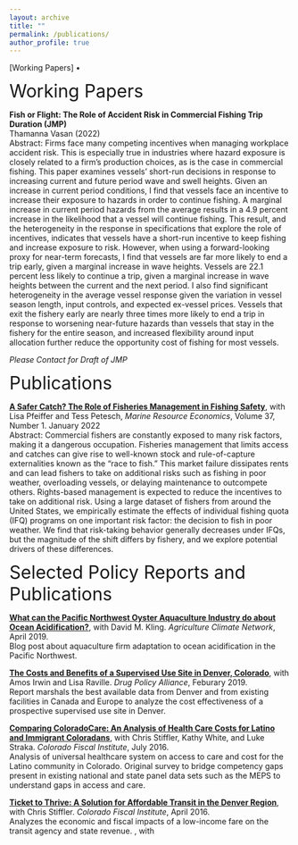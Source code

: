 ```yaml
---
layout: archive
title: ""
permalink: /publications/
author_profile: true
---
```


[Working Papers] •

<font size="6">Working Papers</font>

**Fish or Flight: The Role of Accident Risk in Commercial Fishing Trip Duration (JMP)** <br>
Thamanna Vasan (2022) <br>
Abstract: Firms face many competing incentives when managing workplace accident risk. This is especially true in industries where hazard exposure is closely related to a firm’s production choices, as is the case in commercial fishing. This paper examines vessels’ short-run decisions in response to increasing current and future period wave and swell heights. Given an increase in current period conditions, I find that vessels face an incentive to increase their exposure to hazards in order to continue fishing. A marginal increase in current period hazards from the average results in a 4.9 percent increase in the likelihood that a vessel will continue fishing. This result, and the heterogeneity in the response in specifications that explore the role of incentives, indicates that vessels have a short-run incentive to keep fishing and increase exposure to risk. However, when using a forward-looking proxy for near-term forecasts, I find that vessels are far more likely to end a trip early, given a marginal increase in wave heights. Vessels are 22.1 percent less likely to continue a trip, given a marginal increase in wave heights between the current and the next period. I also find significant heterogeneity in the average vessel response given the variation in vessel season length, input controls, and expected ex-vessel prices. Vessels that exit the fishery early are nearly three times more likely to end a trip in response to worsening near-future hazards than vessels that stay in the fishery for the entire season, and increased flexibility around input allocation further reduce the opportunity cost of fishing for most vessels. 

*Please Contact for Draft of JMP*

<font size="6">Publications</font>

<a href="https://www.journals.uchicago.edu/doi/full/10.1086/716856">**A Safer Catch? The Role of Fisheries Management in Fishing Safety**</a>, with Lisa Pfeiffer and  Tess Petesch, *Marine Resource Economics*, Volume 37, Number 1. January 2022 <br>
Abstract: Commercial fishers are constantly exposed to many risk factors, making it a dangerous occupation. Fisheries management that limits access and catches can give rise to well-known stock and rule-of-capture externalities known as the “race to fish.” This market failure dissipates rents and can lead fishers to take on additional risks such as fishing in poor weather, overloading vessels, or delaying maintenance to outcompete others. Rights-based management is expected to reduce the incentives to take on additional risk. Using a large dataset of fishers from around the United States, we empirically estimate the effects of individual fishing quota (IFQ) programs on one important risk factor: the decision to fish in poor weather. We find that risk-taking behavior generally decreases under IFQs, but the magnitude of the shift differs by fishery, and we explore potential drivers of these differences.

<font size="6">Selected Policy Reports and Publications</font>

<a href="https://www.agclimate.net/2019/04/25/what-can-the-pacific-northwest-oyster-aquaculture-industry-do-about-ocean-acidification/"> **What can the Pacific Northwest Oyster Aquaculture Industry do about Ocean Acidification?**</a>, with David M. Kling. *Agriculture Climate Network*, April 2019. <br>
Blog post about aquaculture firm adaptation to ocean acidification in the Pacific Northwest.

<a href="https://thamannavasan2.netlify.app/_pages/superviseduse.pdf">**The Costs and Benefits of a Supervised Use Site in Denver, Colorado**</a>, with Amos Irwin and Lisa Raville. *Drug Policy Alliance*, Feburary 2019. <br>
Report marshals the best available data from Denver and from existing facilities in Canada and Europe to analyze the cost effectiveness of a prospective supervised use site in Denver.

<a href="https://thamannavasan2.netlify.app/_pages/Comparing-ColoradoCare.pdf">**Comparing ColoradoCare: An Analysis of Health Care Costs for Latino and Immigrant Coloradans**</a>, with Chris Stiffler, Kathy White, and Luke Straka. *Colorado Fiscal Institute*, July 2016.<br>
Analysis of universal healthcare system on access to care and cost for the Latino community in Colorado. Original survey to bridge competency gaps present in existing national and state panel data sets such as the MEPS to understand gaps in access and care.

<a href="https://thamannavasan2.netlify.app/_pages/Ticket-to-Thrive.pdf">**Ticket to Thrive: A Solution for Affordable Transit in the Denver Region**</a>, with Chris Stiffler. *Colorado Fiscal Institute*, April 2016.<br>
Analyzes the economic and fiscal impacts of a low-income fare on the transit agency and state revenue.
<a href="">  </a>, with <br>




